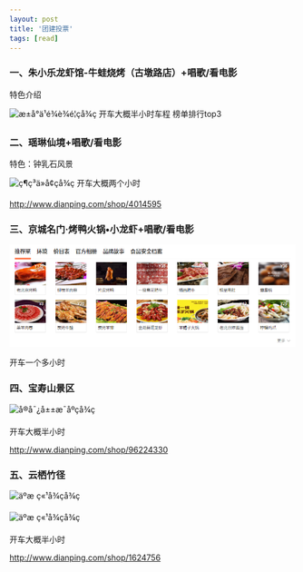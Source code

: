 ```yaml
---
layout: post
title: '团建投票'
tags: [read]
---
```


### 一、朱小乐龙虾馆-牛蛙烧烤（古墩路店）+唱歌/看电影

特色介绍

![æ±å°ä¹é¾è¾é¦çå¾ç](http://qcloud.dpfile.com/pc/0033rMhRsWdd37oaUbxGWIXro-GbC-7YkV98yebw3tR9dNmfDGixESIzoBicjKhKHB1FIzxqqv4y1DPjvSHfJsPMUtGpjXdtO1pf5OouG4AnY08TQIxe-DkxF3-YDtNHvJLBPMnbGaim65JmQfWVIQ.jpg)
开车大概半小时车程
榜单排行top3



  ### 二、瑶琳仙境+唱歌/看电影

特色：钟乳石风景

![ç¶ç³ä»å¢çå¾ç](http://qcloud.dpfile.com/pc/VDqRaDmAymu6GpWqrSKLH7VDM92aWco_xslC5Yf4mloyA-eNi1iiyZlL9KUHJbcHHB1FIzxqqv4y1DPjvSHfJsPMUtGpjXdtO1pf5OouG4AnY08TQIxe-DkxF3-YDtNHvJLBPMnbGaim65JmQfWVIQ.jpg)
开车大概两个小时

  <http://www.dianping.com/shop/4014595>



  ### 三、京城名门·烤鸭火锅•小龙虾+唱歌/看电影

  ![1559109011580](../images/temp.png)

开车一个多小时



### 四、宝寿山景区

![å®å¯¿å±±æ¯åºçå¾ç](http://qcloud.dpfile.com/pc/y9Sja1uv4Yjs0iDVG_wC6bbhvzGLcpISJR-hLY_Jv4Go0qcdZbpO11lkx55mSCR3HB1FIzxqqv4y1DPjvSHfJsPMUtGpjXdtO1pf5OouG4AnY08TQIxe-DkxF3-YDtNHvJLBPMnbGaim65JmQfWVIQ.jpg)

开车大概半小时

<http://www.dianping.com/shop/96224330>



### 五、云栖竹径

![äºæ ç«¹å¾çå¾ç](http://qcloud.dpfile.com/pc/tkeqOtZ5SNrC-sdR22aJpabLvctarcrwSUgH4EtrpET7ziiHTnx0UyFls7CZQhyFHB1FIzxqqv4y1DPjvSHfJsPMUtGpjXdtO1pf5OouG4AnY08TQIxe-DkxF3-YDtNHvJLBPMnbGaim65JmQfWVIQ.jpg)

![äºæ ç«¹å¾çå¾ç](http://qcloud.dpfile.com/pc/7klEw2owqDuQerZ6PzucMrpQVuUWmlvyFVV5jrecgjCGFmGfzzGfPO4VCGD5cZFSHB1FIzxqqv4y1DPjvSHfJsPMUtGpjXdtO1pf5OouG4AnY08TQIxe-DkxF3-YDtNHvJLBPMnbGaim65JmQfWVIQ.jpg)

开车大概半小时

<http://www.dianping.com/shop/1624756>